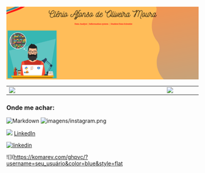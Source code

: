 
![Markdown](imagens/Capa_github.png)

<center>
<table>
    <tr>
        <td><img width="400px" align="left" src="https://github-readme-stats.vercel.app/api/top-langs/?username=clenio77&hide=html&layout=compact&theme=buefy" /></td>
        <td><img width="495px" align="left" src="https://github-readme-stats.vercel.app/api?username=clenio77&theme=buefy"/></td>
    </tr>   
</table>
</center>  

### Onde me achar:
![Markdown](images/photo.png)
![imagens/instagram.png](https://www.instagram.com/afonso.clenio/")

<a href="https://www.linkedin.com/in/clenio-oliveira"><img src="https://github.com/clenio-oliveira/clenio-oliveira/linkedin.png" width="16"></img></a> [LinkedIn](https://www.linkedin.com/in/clenio-oliveira) 

[![linkedin](linkedin.png)](https://www.linkedin.com/in/clenio-oliveira)


![](https://komarev.com/ghpvc/?username=seu_usuário&color=blue&style=flat
